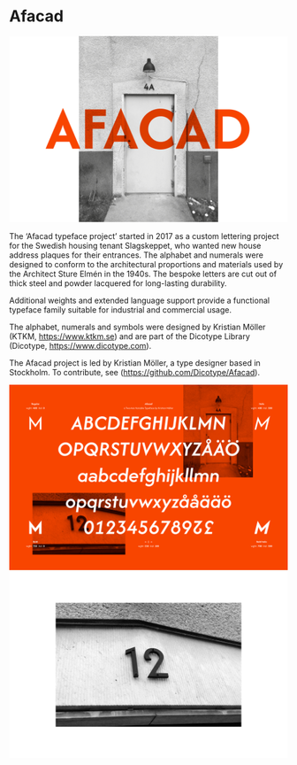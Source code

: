 # Afacad
![Afacad Blueprint](https://github.com/Dicotype/Afacad/blob/main/documents/afacad_01_promo.png)

The ‘Afacad typeface project’ started in 2017 as a custom lettering project for the Swedish housing tenant Slagskeppet, who wanted new house address plaques for their entrances. The alphabet and numerals were designed to conform to the architectural proportions and materials used by the Architect Sture Elmén in the 1940s. The bespoke letters are cut out of thick steel and powder lacquered for long-lasting durability.

Additional weights and extended language support provide a functional typeface family suitable for industrial and commercial usage.

The alphabet, numerals and symbols were designed by Kristian Möller (KTKM, https://www.ktkm.se) and are part of the Dicotype Library (Dicotype, https://www.dicotype.com).

The Afacad project is led by Kristian Möller, a type designer based in Stockholm. To contribute, see (https://github.com/Dicotype/Afacad).

![Afacad Blueprint](https://github.com/Dicotype/Afacad/blob/main/documents/afacad_02_promo.png)
![Lacquered Numerals](https://github.com/Dicotype/Afacad/blob/main/documents/afacad_03_kapitael.png)



